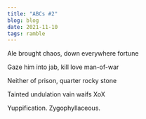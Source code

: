 ```yaml
---
title: "ABCs #2"
blog: blog
date: 2021-11-10
tags: ramble
---
```

Ale brought chaos, down everywhere fortune

Gaze him into jab, kill love man-of-war

Neither of prison, quarter rocky stone

Tainted undulation vain waifs XoX

Yuppification. Zygophyllaceous.
